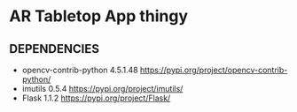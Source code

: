 # AR Tabletop App thingy

## DEPENDENCIES

- opencv-contrib-python 4.5.1.48 https://pypi.org/project/opencv-contrib-python/
- imutils 0.5.4 https://pypi.org/project/imutils/
- Flask 1.1.2 https://pypi.org/project/Flask/
